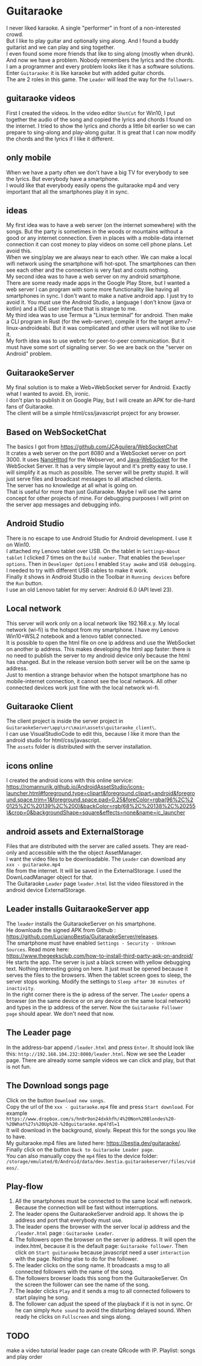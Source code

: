 # Guitaraoke

I never liked karaoke. A single "performer" in front of a non-interested crowd.  
But I like to play guitar and optionally sing along. And I found a buddy guitarist and we can play and sing together.  
I even found some more friends that like to sing along (mostly when drunk).  
And now we have a problem. Nobody remembers the lyrics and the chords.  
I am a programmer and every problem looks like it has a software solutions.  
Enter `Guitaraoke`: it is like karaoke but with added guitar chords.  
The are 2 roles in this game. The `Leader` will lead the way for the `followers`.  

## guitaraoke videos

First I created the videos. In the video editor `ShotCut` for Win10, I put together the audio of the song and copied the lyrics and chords I found on the internet. I tried to show the lyrics and chords a little bit earlier so we can prepare to sing-along and play-along guitar. It is great that I can now modify the chords and the lyrics if I like it different.  

## only mobile

When we have a party often we don't have a big TV for everybody to see the lyrics. But everybody have a smartphone.  
I would like that everybody easily opens the guitaraoke mp4 and very important that all the smartphones play it in sync.  

## ideas

My first idea was to have a web server (on the internet somewhere) with the songs. But the party is sometimes in the woods or mountains without a good or any internet connection. Even in places with a mobile-data internet connection it can cost money to play videos on some cell phone plans.  Let avoid this.  
When we sing/play we are always near to each other. We can make a local wifi network using the smartphone wifi hot-spot. The smartphones can then see each other and the connection is very fast and costs nothing.  
My second idea was to have a web server on my android smartphone. There are some ready made apps in the Google Play Store, but I wanted a web server I can program with some more functionality like having all smartphones in sync. I don't want to make a native android app. I just try to avoid it. You must use the Android Studio, a language I don't know (java or kotlin) and a IDE user interface that is strange to me.  
My third idea was to use Termux a "Linux terminal" for android. Then make a CLI program in Rust (for the web-server), compile it for the target armv7-linux-androideabi. But it was complicated and other users will not like to use it.  
My forth idea was to use webrtc for peer-to-peer communication. But it must have some sort of signaling server. So we are back on the "server on Android" problem.  

## GuitaraokeServer

My final solution is to make a Web+WebSocket server for Android. Exactly what I wanted to avoid. Eh, ironic.  
I don't plan to publish it on Google Play, but I will create an APK for die-hard fans of Guitaraoke.  
The client will be a simple html/css/javascript project for any browser.

## Based on WebSocketChat

The basics I got from <https://github.com/JCAguilera/WebSocketChat>  
It crates a web server on the port 8080 and a WebSocket server on port 3000.
It uses [NanoHttpd](https://github.com/NanoHttpd/nanohttpd) for the Webserver, and [Java-WebSocket](https://github.com/TooTallNate/Java-WebSocket) for the WebSocket Server.
It has a very simple layout and it's pretty easy to use.
I will simplify it as much as possible. The server will be pretty stupid. It will just serve files and broadcast messages to all attached clients.  
The server has no knowledge at all what is going on.  
That is useful for more than just Guitaraoke. Maybe I will use the same concept for other projects of mine.
For debugging purposes I will print on the server app messages and debugging info.  

## Android Studio

There is no escape to use Android Studio for Android development. I use it on Win10.  
I attached my Lenovo tablet over USB. On the tablet in `Settings`-`About tablet` I clicked 7 times on the `Build number`. That enables the `Developer options`. Then in `Developer Options` I enabled `Stay awake` and `USB debugging`. I needed to try with different USB cables to make it work.  
Finally it shows in Android Studio in the Toolbar in `Running devices` before the `Run` button.  
I use an old Lenovo tablet for my server: Android 6.0 (API level 23).  

## Local network

This server will work only on a local network like 192.168.x.y. My local network (wi-fi) is the hotspot from my smartphone. I have my Lenovo Win10+WSL2 notebook and a lenovo tablet connected.  
It is possible to open the html file on one ip address and use the WebSocket on another ip address. This makes developing the html app faster: there is no need to publish the server to my android device only because the html has changed. But in the release version both server will be on the same ip address.  
Just to mention a strange behavior when the hotspot smartphone has no mobile-internet connection, it cannot see the local network. All other connected devices work just fine with the local network wi-fi.  

## Guitaraoke Client

The client project is inside the server project in  `GuitaraokeServer\app\src\main\assets\guitaraoke_client\`.  
I can use VisualStudioCode to edit this, because I like it more than the android studio for html/css/javascript.  
The `assets` folder is distributed with the server installation.  

## icons online

I created the android icons with this online service:  
<https://romannurik.github.io/AndroidAssetStudio/icons-launcher.html#foreground.type=clipart&foreground.clipart=android&foreground.space.trim=1&foreground.space.pad=0.25&foreColor=rgba(96%2C%20125%2C%20139%2C%200)&backColor=rgb(68%2C%20138%2C%20255)&crop=0&backgroundShape=square&effects=none&name=ic_launcher>

## android assets and ExternalStorage

Files that are distributed with the server are called assets. They are read-only and accessible with the the object AssetManager.  
I want the video files to be downloadable. The `Leader` can download any  
`xxx - guitaraoke.mp4`  
file from the internet. It will be saved in the ExternalStorage. I used the DownLoadManager object for that.  
The Guitaraoke `Leader` page `leader.html` list the video filesstored in the android device ExternalStorage.  

## Leader installs GuitaraokeServer app

The `leader` installs the GuitaraokeServer on his smartphone.  
He downloads the signed APK from Github : <https://github.com/LucianoBestia/GuitaraokeServer/releases>.  
The smartphone must have enabled `Settings - Security - Unknown Sources`. Read more here:  
<https://www.thegeeksclub.com/how-to-install-third-party-apk-on-android/>  
He starts the app. The server is just a black screen with yellow debugging text. Nothing interesting going on here. It just must be opened because it serves the files to the browsers. When the tablet screen goes to sleep, the server stops working. Modify the settings to `Sleep after 30 minutes of inactivity`.  
In the right corner there is the ip adress of the server. The `Leader` opens a browser (on the same device or on any device on the same local network) and types in the ip address of the server. Now the `Guitaraoke Follower page` should apear. We don't need that now.  

## The Leader page

In the address-bar append `/leader.html` and press `Enter`. It should look like this: `http://192.168.104.232:8080/leader.html`. Now we see the Leader page. There are already some sample videos we can click and play, but that is not fun.  

## The Download songs page

Click on the button `Download new songs`.  
Copy the url of the `xxx - guitaraoke.mp4` file and press `Start download`. 
For example `https://www.dropbox.com/s/hn0r9on24dxkhfh/4%20Non%20Blondes%20-%20What%27s%20Up%20-%20guitaraoke.mp4?dl=1`  
It will download in the background, slowly. Repeat this for the songs you like to have.  
My guitaraoke.mp4 files are listed here: <https://bestia.dev/guitaraoke/>.  
Finally click on the button `Back to Guitaraoke Leader page`.  
You can also manually copy the `mp4` files to the device folder: `/storage/emulated/0/Android/data/dev.bestia.guitaraokeserver/files/videos/`.  

## Play-flow

1. All the smartphones must be connected to the same local wifi network. Because the connection will be fast without interruptions.  
2. The leader opens the GuitaraokeServer android app. It shows the ip address and port that everybody must use.  
3. The leader opens the browser with the server local ip address and the `/leader.html` page : `Guitaraoke Leader`.  
4. The followers open the browser on the server ip address. It will open the index.html, because it is the default page: `Guitaraoke follower`. Then click on `Start guitaraoke` because javascript need a user `interaction` with the page. Nothing else to do for the follower.  
5. The leader clicks on the song name. It broadcasts a msg to all connected followers with the name of the song.  
6. The followers browser loads this song from the GuitaraokeServer. On the screen the follower can see the name of the song.  
7. The leader clicks `Play` and it sends a msg to all connected followers to start playing he song.  
8. The follower can adjust the speed of the playback if it is not in sync. Or he can simply `Mute sound` to avoid the disturbing delayed sound. When ready he clicks on `Fullscreen` and sings along.  

## TODO

make a video tutorial
leader page can create QRcode with IP.
Playlist: songs and play order
